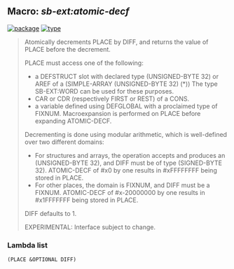 ## Macro: ***sb-ext:atomic-decf***
[![package](https://img.shields.io/badge/Package-SB--EXT-5f9ea0.svg?style=social&colorA=999999)](../) [![type](https://img.shields.io/badge/Type-Macro-5f9ea0.svg?style=social&colorA=999999)](../#macro) 

> Atomically decrements PLACE by DIFF, and returns the value of PLACE before
> the decrement.
> 
> PLACE must access one of the following:
> - a DEFSTRUCT slot with declared type (UNSIGNED-BYTE 32)
> or AREF of a (SIMPLE-ARRAY (UNSIGNED-BYTE 32) (*))
> The type SB-EXT:WORD can be used for these purposes.
> - CAR or CDR (respectively FIRST or REST) of a CONS.
> - a variable defined using DEFGLOBAL with a proclaimed type of FIXNUM.
> Macroexpansion is performed on PLACE before expanding ATOMIC-DECF.
> 
> Decrementing is done using modular arithmetic,
> which is well-defined over two different domains:
> - For structures and arrays, the operation accepts and produces
> an (UNSIGNED-BYTE 32), and DIFF must be of type (SIGNED-BYTE 32).
> ATOMIC-DECF of #x0 by one results in #xFFFFFFFF being stored in PLACE.
> - For other places, the domain is FIXNUM, and DIFF must be a FIXNUM.
> ATOMIC-DECF of #x-20000000 by one results in #x1FFFFFFF
> being stored in PLACE.
> 
> DIFF defaults to 1.
> 
> EXPERIMENTAL: Interface subject to change.

### Lambda list
```
(PLACE &OPTIONAL DIFF)
```
